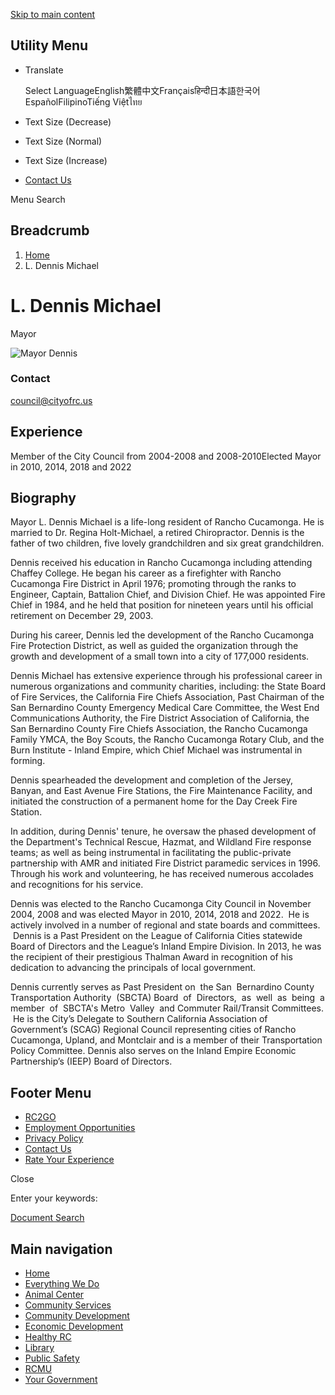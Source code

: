 [Skip to main content](https://www.cityofrc.us/directory/l-dennis-michael/)

## Utility Menu

- Translate
  
  Select LanguageEnglish繁體中文Françaisहिन्दी日本語한국어EspañolFilipinoTiếng Việtไทย
- Text Size (Decrease)
- Text Size (Normal)
- Text Size (Increase)
- [Contact Us](https://www.cityofrc.us/contact-directory)

Menu Search

## Breadcrumb

1. [Home](https://www.cityofrc.us)
2. L. Dennis Michael

# L. Dennis Michael

Mayor

![Mayor Dennis](https://www.cityofrc.us/sites/default/files/styles/person_profile_image/public/2023-03/Dennis%20400x400.png?h=a7e6d17b&itok=zp6t2Gux)

### Contact

[council@cityofrc.us](mailto:council@cityofrc.us)

## Experience

Member of the City Council from 2004-2008 and 2008-2010Elected Mayor in 2010, 2014, 2018 and 2022

## Biography

Mayor L. Dennis Michael is a life-long resident of Rancho Cucamonga. He is married to Dr. Regina Holt-Michael, a retired Chiropractor. Dennis is the father of two children, five lovely grandchildren and six great grandchildren.

Dennis received his education in Rancho Cucamonga including attending Chaffey College. He began his career as a firefighter with Rancho Cucamonga Fire District in April 1976; promoting through the ranks to Engineer, Captain, Battalion Chief, and Division Chief. He was appointed Fire Chief in 1984, and he held that position for nineteen years until his official retirement on December 29, 2003.

During his career, Dennis led the development of the Rancho Cucamonga Fire Protection District, as well as guided the organization through the growth and development of a small town into a city of 177,000 residents.

Dennis Michael has extensive experience through his professional career in numerous organizations and community charities, including: the State Board of Fire Services, the California Fire Chiefs Association, Past Chairman of the San Bernardino County Emergency Medical Care Committee, the West End Communications Authority, the Fire District Association of California, the San Bernardino County Fire Chiefs Association, the Rancho Cucamonga Family YMCA, the Boy Scouts, the Rancho Cucamonga Rotary Club, and the Burn Institute - Inland Empire, which Chief Michael was instrumental in forming.

Dennis spearheaded the development and completion of the Jersey, Banyan, and East Avenue Fire Stations, the Fire Maintenance Facility, and initiated the construction of a permanent home for the Day Creek Fire Station.

In addition, during Dennis' tenure, he oversaw the phased development of the Department's Technical Rescue, Hazmat, and Wildland Fire response teams; as well as being instrumental in facilitating the public-private partnership with AMR and initiated Fire District paramedic services in 1996. Through his work and volunteering, he has received numerous accolades and recognitions for his service.

Dennis was elected to the Rancho Cucamonga City Council in November 2004, 2008 and was elected Mayor in 2010, 2014, 2018 and 2022.  He is actively involved in a number of regional and state boards and committees.  Dennis is a Past President on the League of California Cities statewide Board of Directors and the League’s Inland Empire Division. In 2013, he was the recipient of their prestigious Thalman Award in recognition of his dedication to advancing the principals of local government.

Dennis currently serves as Past President on  the San  Bernardino County Transportation Authority  (SBCTA) Board  of  Directors,  as  well  as  being  a member  of  SBCTA's Metro  Valley  and Commuter Rail/Transit Committees.  He is the City’s Delegate to Southern California Association of Government’s (SCAG) Regional Council representing cities of Rancho Cucamonga, Upland, and Montclair and is a member of their Transportation Policy Committee. Dennis also serves on the Inland Empire Economic Partnership’s (IEEP) Board of Directors.

## Footer Menu

- [RC2GO](https://www.cityofrc.us/RC2GO)
- [Employment Opportunities](https://www.governmentjobs.com/careers/cityofrc)
- [Privacy Policy](https://www.cityofrc.us/sites/default/files/2019-06/Privacy_Policy.pdf)
- [Contact Us](https://www.cityofrc.us/contact-directory)
- [Rate Your Experience](https://www.cityofrc.us/rate "Rate your experience with our website.")

Close

Enter your keywords:

[Document Search](https://www.cityofrc.us/search-document?keyword=)

## Main navigation

- [Home](https://www.cityofrc.us)
- [Everything We Do](https://www.cityofrc.us/everything-we-do)
- [Animal Center](https://www.cityofrc.us/animal-center)
- [Community Services](https://www.cityofrc.us/community-services)
- [Community Development](https://www.cityofrc.us/community-development)
- [Economic Development](https://www.cityofrc.us/everything-we-do/economic-development)
- [Healthy RC](https://www.cityofrc.us/healthy-rc)
- [Library](https://www.cityofrc.us/library)
- [Public Safety](https://www.cityofrc.us/public-safety "Police, Fire, etc...")
- [RCMU](https://www.cityofrc.us/rcmu "Rancho Cucamonga Municipal Utility")
- [Your Government](https://www.cityofrc.us/your-government)